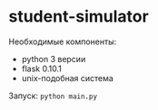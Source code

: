 # student-simulator

Необходимые компоненты:
* python 3 версии
* flask 0.10.1
* unix-подобная система

Запуск:
`python main.py`